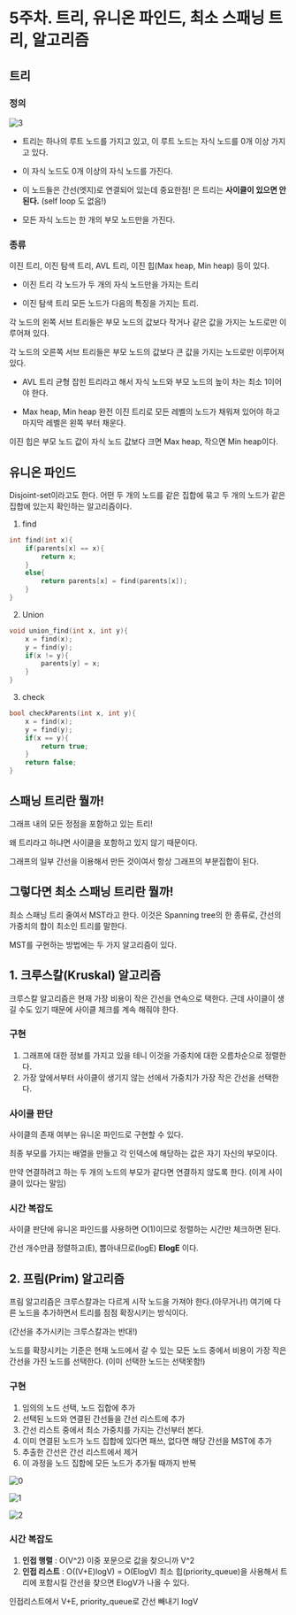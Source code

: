 # 5주차. 트리, 유니온 파인드, 최소 스패닝 트리,  알고리즘
## 트리
### 정의

![3]()

* 트리는 하나의 루트 노드를 가지고 있고, 이 루트 노드는 자식 노드를 0개 이상 가지고 있다.

* 이 자식 노드도 0개 이상의 자식 노드를 가진다.

* 이 노드들은 간선(엣지)로 연결되어 있는데 중요한점! 은 트리는 **사이클이 있으면 안된다.** (self loop 도 없음!)

* 모든 자식 노드는 한 개의 부모 노드만을 가진다.

### 종류
이진 트리,  이진 탐색 트리, AVL 트리, 이진 힙(Max heap, Min heap) 등이 있다.

* 이진 트리
각 노드가 두 개의 자식 노드만을 가지는 트리

* 이진 탐색 트리
모든 노드가 다음의 특징을 가지는 트리.

각 노드의 왼쪽 서브 트리들은 부모 노드의 값보다 작거나 같은 값을 가지는 노드로만 이루어져 있다.

각 노드의 오른쪽 서브 트리들은 부모 노드의 값보다 큰 값을 가지는 노드로만 이루어져 있다.

* AVL 트리
균형 잡힌 트리라고 해서 자식 노드와 부모 노드의 높이 차는 최소 1이어야 한다.

* Max heap, Min heap
완전 이진 트리로 모든 레벨의 노드가 채워져 있어야 하고 마지막 레벨은 왼쪽 부터 채운다.

이진 힙은 부모 노드 값이 자식 노드 값보다 크면 Max heap, 작으면 Min heap이다.




## 유니온 파인드
Disjoint-set이라고도 한다. 어떤 두 개의 노드를 같은 집합에 묶고 두 개의 노드가 같은 집합에 있는지 확인하는 알고리즘이다.

1. find
```cpp
int find(int x){
    if(parents[x] == x){
        return x;
    }
    else{
        return parents[x] = find(parents[x]);
    }
}
```
2. Union
```cpp
void union_find(int x, int y){
    x = find(x);
    y = find(y);
    if(x != y){
        parents[y] = x;
    }
}
```
3. check
```cpp
bool checkParents(int x, int y){
    x = find(x);
    y = find(y);
    if(x == y){
        return true;
    }
    return false;
}
```



## 스패닝 트리란 뭘까!
그래프 내의 모든 정점을 포함하고 있는 트리! 

왜 트리라고 하냐면 사이클을 포함하고 있지 않기 때문이다.

그래프의 일부 간선을 이용해서 만든 것이여서 항상 그래프의 부분집합이 된다.


## 그렇다면 최소 스패닝 트리란 뭘까!
최소 스패닝 트리 줄여서 MST라고 한다. 이것은 Spanning tree의 한 종류로, 간선의 가중치의 합이 최소인 트리를 말한다.

MST를 구현하는 방법에는 두 가지 알고리즘이 있다.




## 1. 크루스칼(Kruskal) 알고리즘
크루스칼 알고리즘은 현재 가장 비용이 작은 간선을 연속으로 택한다. 근데 사이클이 생길 수도 있기 때문에 사이클 체크를 계속 해줘야 한다.

### 구현
1. 그래프에 대한 정보를 가지고 있을 테니 이것을 가중치에 대한 오름차순으로 정렬한다. 
2. 가장 앞에서부터 사이클이 생기지 않는 선에서 가중치가 가장 작은 간선을 선택한다.

### 사이클 판단
사이클의 존재 여부는 유니온 파인드로 구현할 수 있다.

최종 부모를 가지는 배열을 만들고 각 인덱스에 해당하는 값은 자기 자신의 부모이다. 

만약 연결하려고 하는 두 개의 노드의 부모가 같다면 연결하지 않도록 한다. (이게 사이클이 있다는 말임)

### 시간 복잡도
사이클 판단에 유니온 파인드를 사용하면 O(1)이므로 정렬하는 시간만 체크하면 된다.

간선 개수만큼 정렬하고(E), 뽑아내므로(logE) **ElogE** 이다.


## 2. 프림(Prim) 알고리즘
프림 알고리즘은 크루스칼과는 다르게 시작 노드을 가져야 한다.(아무거나!) 여기에 다른 노드을 추가하면서 트리를 점점 확장시키는 방식이다.

(간선을 추가시키는 크루스칼과는 반대!)

노드를 확장시키는 기준은 현재 노드에서 갈 수 있는 모든 노드 중에서 비용이 가장 작은 간선을 가진 노드를 선택한다. (이미 선택한 노드는 선택못함!)

### 구현
1. 임의의 노드 선택, 노드 집합에 추가
2. 선택된 노드와 연결된 간선들을 간선 리스트에 추가
3. 간선 리스트 중에서 최소 가중치를 가지는 간선부터 본다.
4. 이미 연결된 노드가 노드 집합에 있다면 패쓰, 없다면 해당 간선을 MST에 추가
5. 추출한 간선은 간선 리스트에서 제거
6. 이 과정을 노드 집합에 모든 노드가 추가될 때까지 반복

![0]()

![1]()

![2]()

### 시간 복잡도
1. **인접 행렬** : O(V^2)
이중 포문으로 값을 찾으니까 V^2
2. **인접 리스트** : O((V+E)logV) = O(ElogV)
최소 힙(priority_queue)을 사용해서 트리에 포함시킬 간선을 찾으면 ElogV가 나올 수 있다.

인접리스트에서 V+E, priority_queue로 간선 빼내기 logV
















